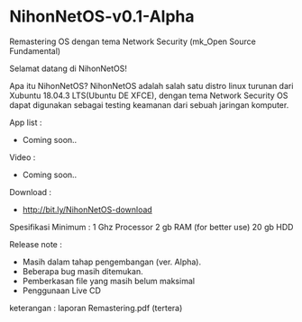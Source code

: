 # NihonNetOS-v0.1-Alpha
Remastering OS dengan tema Network Security (mk_Open Source Fundamental)



Selamat datang di NihonNetOS!


Apa itu NihonNetOS? NihonNetOS adalah salah satu distro linux turunan dari Xubuntu 18.04.3 LTS(Ubuntu DE XFCE), dengan tema Network Security OS dapat digunakan sebagai testing keamanan dari sebuah jaringan komputer.


App list :
- Coming soon..




Video :
- Coming soon..



Download :
- http://bit.ly/NihonNetOS-download



Spesifikasi Minimum :
1 Ghz Processor
2 gb RAM (for better use)
20 gb HDD 




Release note :
- Masih dalam tahap pengembangan (ver. Alpha).
- Beberapa bug masih ditemukan.
- Pemberkasan file yang masih belum  maksimal
- Penggunaan Live CD

keterangan :
laporan Remastering.pdf (tertera)

